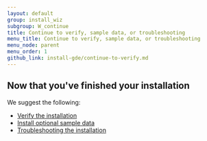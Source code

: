 ```yaml
---
layout: default
group: install_wiz 
subgroup: W_continue
title: Continue to verify, sample data, or troubleshooting
menu_title: Continue to verify, sample data, or troubleshooting
menu_node: parent
menu_order: 1
github_link: install-gde/continue-to-verify.md
---
```


## Now that you've finished your installation
We suggest the following:

*	<a href="{{ site.gdeurl }}install-gde/install/verify.html">Verify the installation</a>
*	<a href="{{ site.gdeurl }}install-gde/install/sample-data.html">Install optional sample data</a>
*	<a href="{{ site.gdeurl }}install-gde/trouble/tshoot.html">Troubleshooting the installation</a>

